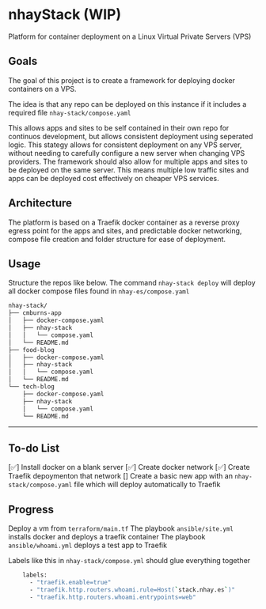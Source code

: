 # nhayStack (WIP)

Platform for container deployment on a Linux Virtual Private Servers (VPS)

## Goals
The goal of this project is to create a framework for deploying docker containers on a VPS. 

The idea is that any repo can be deployed on this instance if it includes a required file `nhay-stack/compose.yaml`

This allows apps and sites to be self contained in their own repo for continuos development, but allows consistent deployment using seperated logic.  This stategy allows for consistent deployment on any VPS server, without needing to carefully configure a new server when changing VPS providers. The framework should also allow for multiple apps and sites to be deployed on the same server. This means multiple low traffic sites and apps can be deployed cost effectively on cheaper VPS services. 

## Architecture

The platform is based on a Traefik docker container as a reverse proxy egress point for the apps and sites, and predictable docker networking, compose file creation and folder structure for ease of deployment.

## Usage
Structure the repos like below. The command `nhay-stack deploy` will deploy all docker compose files found in `nhay-es/compose.yaml`

```sh
nhay-stack/
├── cmburns-app
│   ├── docker-compose.yaml
│   ├── nhay-stack
│   │   └── compose.yaml
│   └── README.md
├── food-blog
│   ├── docker-compose.yaml
│   ├── nhay-stack
│   │   └── compose.yaml
│   └── README.md
└── tech-blog
    ├── docker-compose.yaml
    ├── nhay-stack
    │   └── compose.yaml
    └── README.md
```
---
## To-do List

 [✅] Install docker on a blank server
 [✅] Create docker network
 [✅] Create Traefik depoymenton that network
 [] Create a basic new app with an `nhay-stack/compose.yaml` file which will deploy automatically to Traefik 

## Progress

Deploy a vm from `terraform/main.tf`
The playbook `ansible/site.yml` installs docker and deploys a traefik container
The playbook `ansible/whoami.yml` deploys a test app to Traefik

Labels like this in `nhay-stack/compose.yml` should glue everything together
```sh
    labels:
      - "traefik.enable=true"
      - "traefik.http.routers.whoami.rule=Host(`stack.nhay.es`)"
      - "traefik.http.routers.whoami.entrypoints=web"
```